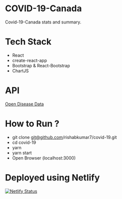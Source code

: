 # COVID-19-Canada

Covid-19-Canada stats and summary.

# Tech Stack
- React
- create-react-app
- Bootstrap & React-Bootstrap
- ChartJS

# API
[Open Disease Data](https://disease.sh/)

# How to Run ?
- git clone git@github.com/rishabkumar7/covid-19.git
- cd covid-19
- yarn
- yarn start
- Open Browser (localhost:3000)

# Deployed using Netlify
[![Netlify Status](https://api.netlify.com/api/v1/badges/d31443c4-f38f-4ced-bf3b-443f255dcf8a/deploy-status)](https://app.netlify.com/sites/inspiring-nobel-680723/deploys)
